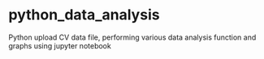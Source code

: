 # python_data_analysis
Python upload CV data file, performing various data analysis function and graphs using jupyter notebook
